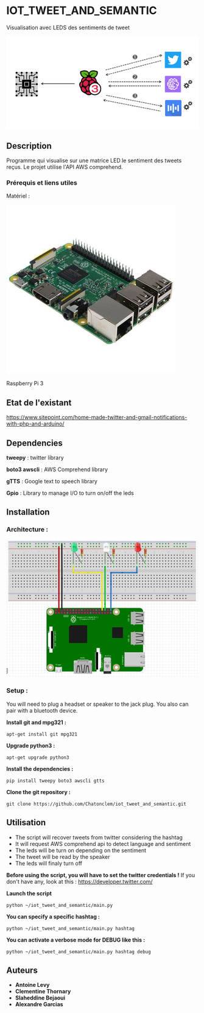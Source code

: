 # IOT_TWEET_AND_SEMANTIC
Visualisation avec LEDS des sentiments de tweet

![Architecture](https://github.com/Chatonclem/iot_tweet_and_semantic/blob/master/assets/schema.PNG)

## Description
Programme qui visualise sur une matrice LED le sentiment des tweets reçus. Le projet utilise l'API AWS comprehend.

### Prérequis et liens utiles

Matériel :


![Rapberry Pi 3](https://github.com/Chatonclem/iot_tweet_and_semantic/blob/master/assets/rpi3.jpg)


Raspberry Pi 3


## Etat de l'existant

https://www.sitepoint.com/home-made-twitter-and-gmail-notifications-with-php-and-arduino/

## Dependencies

**tweepy** : twitter library  

**boto3 awscli** : AWS Comprehend library

**gTTS** : Google text to speech library

**Gpio** : Library to manage I/O to turn on/off the leds

## Installation 

### Architecture :


![Rapberry Pi 3 Setup](https://github.com/Chatonclem/iot_tweet_and_semantic/blob/master/assets/archi.PNG)


### Setup : 

You will need to plug a headset or speaker to the jack plug. You also can pair with a bluetooth device.

**Install git and mpg321 :**

	apt-get install git mpg321

**Upgrade python3 :**

	apt-get upgrade python3

**Install the dependencies :**

	pip install tweepy boto3 awscli gtts

**Clone the git repository :**

	git clone https://github.com/Chatonclem/iot_tweet_and_semantic.git

## Utilisation

* The script will recover tweets from twitter considering the hashtag
* It will request AWS comprehend api to detect language and sentiment
* The leds will be turn on depending on the sentiment
* The tweet will be read by the speaker
* The leds will finaly turn off

**Before using the script, you will have to set the twitter credentials !** If you don't have any, look at this : https://developer.twitter.com/

**Launch the script**

	python ~/iot_tweet_and_semantic/main.py

**You can specify a specific hashtag :**

	python ~/iot_tweet_and_semantic/main.py hashtag

**You can activate a verbose mode for DEBUG like this :**

	python ~/iot_tweet_and_semantic/main.py hashtag debug


## Auteurs

* **Antoine Levy**
* **Clementine Thornary**
* **Slaheddine Bejaoui**
* **Alexandre Garcias**
